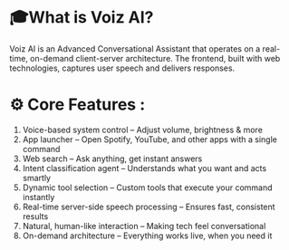 # 🎓What is Voiz AI?

Voiz AI is an Advanced Conversational Assistant that operates on a real-time, on-demand client-server architecture. The frontend, built with web technologies, captures user speech and delivers responses.


# ⚙ Core Features :
1. Voice-based system control – Adjust volume, brightness & more
2. App launcher – Open Spotify, YouTube, and other apps with a single command
3. Web search – Ask anything, get instant answers
4. Intent classification agent – Understands what you want and acts smartly
5. Dynamic tool selection – Custom tools that execute your command instantly
6. Real-time server-side speech processing – Ensures fast, consistent results
7. Natural, human-like interaction – Making tech feel conversational
8. On-demand architecture – Everything works live, when you need it


